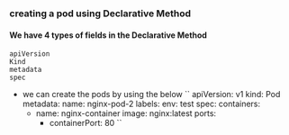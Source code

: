 ### creating a pod using Declarative Method
#### We have 4 types of fields in the Declarative Method
```
apiVersion
Kind
metadata
spec
```

- we can create the pods by using the below
``
apiVersion: v1
kind: Pod
metadata:
  name: nginx-pod-2
  labels:
    env: test
spec:
  containers:
  - name: nginx-container
    image: nginx:latest
    ports:
    - containerPort: 80
``